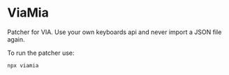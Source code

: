 # ViaMia
Patcher for VIA. Use your own keyboards api and never import a JSON file again.

To run the patcher use:
```
npx viamia
```
